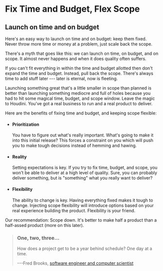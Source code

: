 Fix Time and Budget, Flex Scope
===============================

Launch on time and on budget
----------------------------

Here's an easy way to launch on time and on budget: keep them fixed.
Never throw more time or money at a problem, just scale back the scope.

There's a myth that goes like this: we can launch on time, on budget,
and on scope. It almost never happens and when it does quality often
suffers.

If you can't fit everything in within the time and budget allotted then
don't expand the time and budget. Instead, pull back the scope.
There's always time to add stuff later --- later is eternal, now is
fleeting.

Launching something great that's a little smaller in scope than planned
is better than launching something mediocre and full of holes because
you had to hit some magical time, budget, and scope window. Leave the
magic to Houdini. You've got a real business to run and a real product
to deliver.

Here are the benefits of fixing time and budget, and keeping scope
flexible:

-   #### Prioritization

    You have to figure out what's really important. What's going to
    make it into this initial release? This forces a constraint on you
    which will push you to make tough decisions instead of hemming and
    hawing.

-   #### Reality

    Setting expectations is key. If you try to fix time, budget, and
    scope, you won't be able to deliver at a high level of quality.
    Sure, you can probably deliver something, but is "something" what
    you really want to deliver?

-   #### Flexibility

    The ability to change is key. Having everything fixed makes it tough
    to change. Injecting scope flexibility will introduce options based
    on your real experience building the product. Flexibility is your
    friend.

Our recommendation: Scope down. It's better to make half a product than
a half-assed product (more on this later).

> ### One, two, three...
> 
> How does a project get to be a year behind schedule? One day at a time.
> 
> ---Fred Brooks, [software engineer and computer scientist](http://en.wikipedia.org/wiki/The_Mythical_Man-Month)

